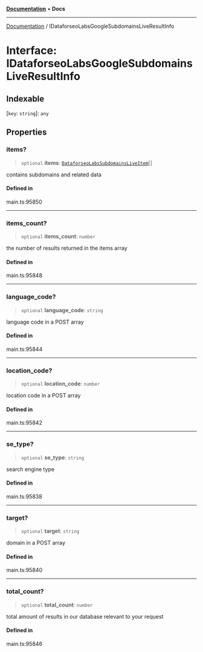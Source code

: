 [**Documentation**](../README.md) • **Docs**

***

[Documentation](../globals.md) / IDataforseoLabsGoogleSubdomainsLiveResultInfo

# Interface: IDataforseoLabsGoogleSubdomainsLiveResultInfo

## Indexable

 \[`key`: `string`\]: `any`

## Properties

### items?

> `optional` **items**: [`DataforseoLabsSubdomainsLiveItem`](../classes/DataforseoLabsSubdomainsLiveItem.md)[]

contains subdomains and related data

#### Defined in

main.ts:95850

***

### items\_count?

> `optional` **items\_count**: `number`

the number of results returned in the items array

#### Defined in

main.ts:95848

***

### language\_code?

> `optional` **language\_code**: `string`

language code in a POST array

#### Defined in

main.ts:95844

***

### location\_code?

> `optional` **location\_code**: `number`

location code in a POST array

#### Defined in

main.ts:95842

***

### se\_type?

> `optional` **se\_type**: `string`

search engine type

#### Defined in

main.ts:95838

***

### target?

> `optional` **target**: `string`

domain in a POST array

#### Defined in

main.ts:95840

***

### total\_count?

> `optional` **total\_count**: `number`

total amount of results in our database relevant to your request

#### Defined in

main.ts:95846
